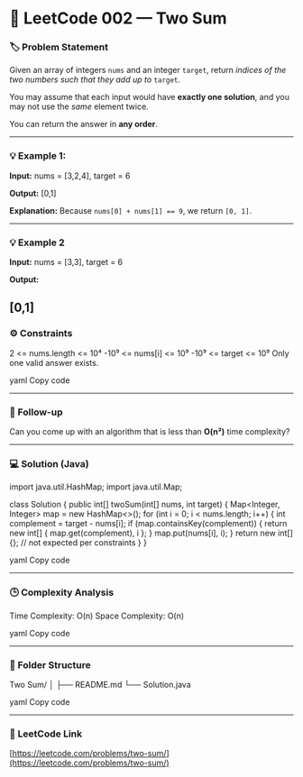 # 🧮 LeetCode 002 — Two Sum

### 🏷️ Problem Statement
Given an array of integers `nums` and an integer `target`, return *indices of the two numbers such that they add up to* `target`.

You may assume that each input would have **exactly one solution**, and you may not use the *same* element twice.

You can return the answer in **any order**.

---

### 💡 Example 1:
**Input:**
nums = [3,2,4], target = 6

**Output:**
[0,1]


**Explanation:**
Because `nums[0] + nums[1] == 9`, we return `[0, 1]`.

---

### 💡 Example 2
**Input:**
nums = [3,3], target = 6

**Output:**


[0,1]
---

### ⚙️ Constraints
2 <= nums.length <= 10⁴
-10⁹ <= nums[i] <= 10⁹
-10⁹ <= target <= 10⁹
Only one valid answer exists.

yaml
Copy code

---

### 🚀 Follow-up
Can you come up with an algorithm that is less than **O(n²)** time complexity?

---

### 💻 Solution (Java)
import java.util.HashMap;
import java.util.Map;

class Solution {
public int[] twoSum(int[] nums, int target) {
Map<Integer, Integer> map = new HashMap<>();
for (int i = 0; i < nums.length; i++) {
int complement = target - nums[i];
if (map.containsKey(complement)) {
return new int[] { map.get(complement), i };
}
map.put(nums[i], i);
}
return new int[] {}; // not expected per constraints
}
}

yaml
Copy code

---

### 🕒 Complexity Analysis
Time Complexity: O(n)
Space Complexity: O(n)

yaml
Copy code

---

### 📁 Folder Structure
Two Sum/
│
├── README.md
└── Solution.java

yaml
Copy code

---

### 🔗 LeetCode Link
[https://leetcode.com/problems/two-sum/](https://leetcode.com/problems/two-sum/)

